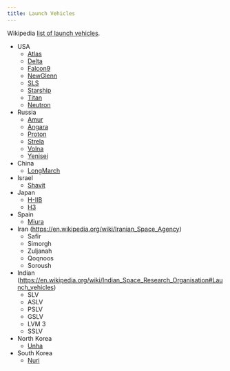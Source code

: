 ```yaml
---
title: Launch Vehicles
---
```


Wikipedia [list of launch vehicles](https://en.wikipedia.org/wiki/Comparison_of_orbital_launchers_families).

- USA
	- [Atlas](Atlas)
	- [Delta](Delta)
	- [Falcon9](Falcon9)
	- [NewGlenn](NewGlenn)
	- [SLS](SLS)
	- [Starship](Starship)
	- [Titan](Titan)
	- [Neutron](Neutron)
- Russia
	- [Amur](Amur)
	- [Angara](Angara)
	- [Proton](Proton)
	- [Strela](Strela)
	- [Volna](Volna)
	- [Yenisei](Yenisei)
- China
	- [LongMarch](LongMarch)
- Israel
	- [Shavit](Shavit)
- Japan
	- [H-IIB](H-IIB)
	- [H3](H3)
- Spain
	- [Miura](Miura)
- Iran (https://en.wikipedia.org/wiki/Iranian_Space_Agency)
	- Safir
	- Simorgh
	- Zuljanah
	- Qoqnoos
	- Soroush
- Indian (https://en.wikipedia.org/wiki/Indian_Space_Research_Organisation#Launch_vehicles)
	- SLV
	- ASLV
	- PSLV
	- GSLV
	- LVM 3
	- SSLV
- North Korea
	- [Unha](Unha)
- South Korea
	- [Nuri](Nuri)